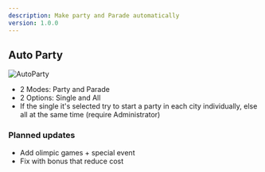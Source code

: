 ```yaml
---
description: Make party and Parade automatically
version: 1.0.0
---
```


## Auto Party

![AutoParty](./images/autoparty.png 'autoparty')

-   2 Modes: Party and Parade
-   2 Options: Single and All
-   If the single it's selected try to start a party in each city individually, else all at the same time (require Administrator)

### Planned updates

-   Add olimpic games + special event
-   Fix with bonus that reduce cost
